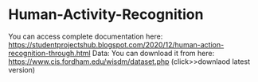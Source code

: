 # Human-Activity-Recognition
 
You can access complete documentation here: https://studentprojectshub.blogspot.com/2020/12/human-action-recognition-through.html
Data: You can download it from here: https://www.cis.fordham.edu/wisdm/dataset.php (click>>downlaod latest version)
